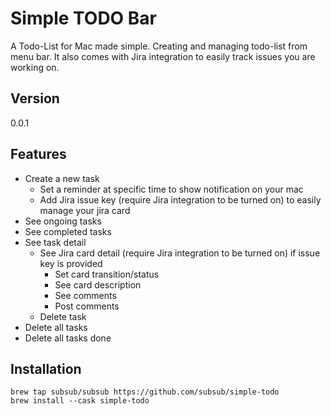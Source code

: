 # Simple TODO Bar

A Todo-List for Mac made simple. Creating and managing todo-list from menu bar. It also comes with Jira integration to easily track issues you are working on.



## Version

0.0.1

## Features

- Create a new task
  - Set a reminder at specific time to show notification on your mac
  - Add Jira issue key (require Jira integration to be turned on) to easily manage your jira card
- See ongoing tasks
- See completed tasks
- See task detail
  - See Jira card detail (require Jira integration to be turned on) if issue key is provided
    - Set card transition/status
    - See card description
    - See comments
    - Post comments
  - Delete task
- Delete all tasks
- Delete all tasks done

## Installation

```
brew tap subsub/subsub https://github.com/subsub/simple-todo
brew install --cask simple-todo
```
